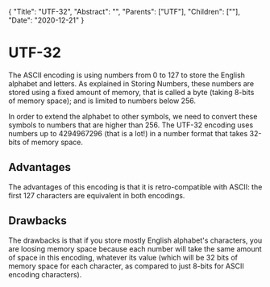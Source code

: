 {
    "Title": "UTF-32",
    "Abstract": "",
    "Parents": ["UTF"],
    "Children": [""],
    "Date": "2020-12-21"
}

# UTF-32

The ASCII encoding is using numbers from 0 to 127 to store the English alphabet and letters. As explained in Storing Numbers, these numbers are stored using a fixed amount of memory, that is called a byte (taking 8-bits of memory space); and is limited to numbers below 256.

In order to extend the alphabet to other symbols, we need to convert these symbols to numbers that are higher than 256. The UTF-32 encoding uses numbers up to 4294967296 (that is a lot!) in a number format that takes 32-bits of memory space.

## Advantages

The advantages of this encoding is that it is retro-compatible with ASCII: the first 127 characters are equivalent in both encodings.

## Drawbacks

The drawbacks is that if you store mostly English alphabet's characters, you are loosing memory space because each number will take the same amount of space in this encoding, whatever its value (which will be 32 bits of memory space for each character, as compared to just 8-bits for ASCII encoding characters).